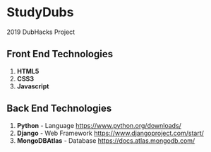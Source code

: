 # StudyDubs
2019 DubHacks Project

## Front End Technologies
1. **HTML5**
2. **CSS3**
3. **Javascript**

## Back End Technologies
1. **Python** - Language https://www.python.org/downloads/
2. **Django** - Web Framework https://www.djangoproject.com/start/
3. **MongoDBAtlas** - Database https://docs.atlas.mongodb.com/
